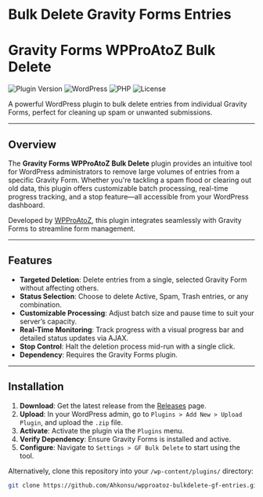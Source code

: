 # Bulk Delete Gravity Forms Entries
# Gravity Forms WPProAtoZ Bulk Delete

![Plugin Version](https://img.shields.io/badge/version-1.1-blue.svg) ![WordPress](https://img.shields.io/badge/WordPress-6.0%2B-blue.svg) ![PHP](https://img.shields.io/badge/PHP-8.0%2B-blue.svg) ![License](https://img.shields.io/badge/license-GPLv2-green.svg)

A powerful WordPress plugin to bulk delete entries from individual Gravity Forms, perfect for cleaning up spam or unwanted submissions.

---

## Overview

The **Gravity Forms WPProAtoZ Bulk Delete** plugin provides an intuitive tool for WordPress administrators to remove large volumes of entries from a specific Gravity Form. Whether you're tackling a spam flood or clearing out old data, this plugin offers customizable batch processing, real-time progress tracking, and a stop feature—all accessible from your WordPress dashboard.

Developed by [WPProAtoZ](https://wpproatoz.com), this plugin integrates seamlessly with Gravity Forms to streamline form management.

---

## Features

- **Targeted Deletion**: Delete entries from a single, selected Gravity Form without affecting others.
- **Status Selection**: Choose to delete Active, Spam, Trash entries, or any combination.
- **Customizable Processing**: Adjust batch size and pause time to suit your server’s capacity.
- **Real-Time Monitoring**: Track progress with a visual progress bar and detailed status updates via AJAX.
- **Stop Control**: Halt the deletion process mid-run with a single click.
- **Dependency**: Requires the Gravity Forms plugin.

---

## Installation

1. **Download**: Get the latest release from the [Releases](https://github.com/Ahkonsu/wpproatoz-bulkdelete-gf-entries/releases) page.
2. **Upload**: In your WordPress admin, go to `Plugins > Add New > Upload Plugin`, and upload the `.zip` file.
3. **Activate**: Activate the plugin via the `Plugins` menu.
4. **Verify Dependency**: Ensure Gravity Forms is installed and active.
5. **Configure**: Navigate to `Settings > GF Bulk Delete` to start using the tool.

Alternatively, clone this repository into your `/wp-content/plugins/` directory:
```bash
git clone https://github.com/Ahkonsu/wpproatoz-bulkdelete-gf-entries.git
